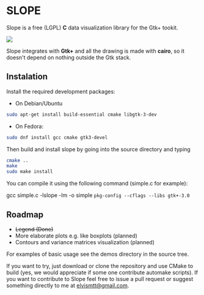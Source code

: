 # SLOPE

Slope is a free (LGPL) **C** data visualization library for the Gtk+ tookit.

![](https://github.com/elvismt/slope/blob/devel/demos/screenshot.png)

Slope integrates with **Gtk+** and all the drawing is made with **cairo**, so it doesn't
depend on nothing outside the Gtk stack.

## Instalation

Install the required development packages:

- On Debian/Ubuntu
```bash
sudo apt-get install build-essential cmake libgtk-3-dev
```

- On Fedora:
```bash
sudo dnf install gcc cmake gtk3-devel
```

Then build and install slope by going into the source directory and typing
```bash
cmake ..
make
sudo make install
```
You can compile it using the following command (simple.c for example):

gcc simple.c -lslope -lm -o simple `pkg-config --cflags --libs gtk+-3.0`

## Roadmap

 - ~~Legend (Done)~~
 - More elaborate plots e.g. like boxplots (planned)
 - Contours and variance matrices visualization (planned)

For examples of basic usage see the demos directory in the source tree.

If you want to try, just download or clone the repository and use CMake to build (yes, we
would appreciate if some one contribute automake scripts). If you want to contribute to Slope
feel free to issue a pull request or suggest something directly to me at elvismtt@gmail.com.
